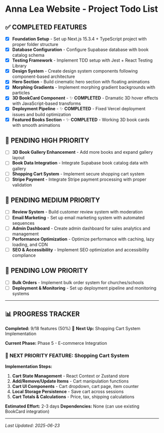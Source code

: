 # Anna Lea Website - Project Todo List

## ✅ COMPLETED FEATURES

- [x] **Foundation Setup** - Set up Next.js 15.3.4 + TypeScript project with proper folder structure
- [x] **Database Configuration** - Configure Supabase database with book catalog schema  
- [x] **Testing Framework** - Implement TDD setup with Jest + React Testing Library
- [x] **Design System** - Create design system components following component-based architecture
- [x] **Hero Section** - Build cinematic hero section with floating animations
- [x] **Morphing Gradients** - Implement morphing gradient backgrounds with particles
- [x] **3D BookCard Component** - ✨ **COMPLETED** - Dramatic 3D hover effects with JavaScript-based transforms
- [x] **Deployment Pipeline** - ✨ **COMPLETED** - Fixed Vercel deployment issues and build optimization
- [x] **Featured Books Section** - ✨ **COMPLETED** - Working 3D book cards with smooth animations

## 🔄 PENDING HIGH PRIORITY
- [ ] **3D Book Gallery Enhancement** - Add more books and expand gallery layout
- [ ] **Book Data Integration** - Integrate Supabase book catalog data with gallery  
- [ ] **Shopping Cart System** - Implement secure shopping cart system
- [ ] **Stripe Payment** - Integrate Stripe payment processing with proper validation

## 🔄 PENDING MEDIUM PRIORITY

- [ ] **Review System** - Build customer review system with moderation
- [ ] **Email Marketing** - Set up email marketing system with automated sequences
- [ ] **Admin Dashboard** - Create admin dashboard for sales analytics and management
- [ ] **Performance Optimization** - Optimize performance with caching, lazy loading, and CDN
- [ ] **SEO & Accessibility** - Implement SEO optimization and accessibility compliance

## 🔄 PENDING LOW PRIORITY

- [ ] **Bulk Orders** - Implement bulk order system for churches/schools
- [ ] **Deployment & Monitoring** - Set up deployment pipeline and monitoring systems

---

## 📊 PROGRESS TRACKER

**Completed:** 9/18 features (50%) 🎉
**Next Up:** Shopping Cart System Implementation  

**Current Phase:** Phase 5 - E-commerce Integration

### 🎯 **NEXT PRIORITY FEATURE: Shopping Cart System**

**Implementation Steps:**
1. **Cart State Management** - React Context or Zustand store
2. **Add/Remove/Update Items** - Cart manipulation functions
3. **Cart UI Components** - Cart dropdown, cart page, item counter
4. **Local Storage Persistence** - Save cart across sessions
5. **Cart Totals & Calculations** - Price, tax, shipping calculations

**Estimated Effort:** 2-3 days
**Dependencies:** None (can use existing BookCard integration)

---

*Last Updated: 2025-06-23*